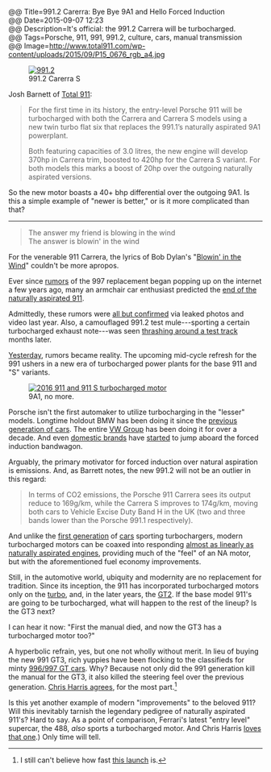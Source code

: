 @@ Title=991.2 Carerra: Bye Bye 9A1 and Hello Forced Induction  
@@ Date=2015-09-07 12:23  
@@ Description=It's official: the 991.2 Carrera will be turbocharged.   
@@ Tags=Porsche, 911, 991, 991.2, culture, cars, manual transmission  
@@ Image=http://www.total911.com/wp-content/uploads/2015/09/P15_0676_rgb_a4.jpg  

<figure>
	<a class="nohover" href="http://www.total911.com/wp-content/uploads/2015/09/1800x1200xP15_0731_a4_rgb.jpg.pagespeed.ic.5nvRLkfZGK.jpg">
		<img src="http://www.total911.com/wp-content/uploads/2015/09/1800x1200xP15_0731_a4_rgb.jpg.pagespeed.ic.5nvRLkfZGK.jpg" alt="991.2">
	</a>
	<figcaption>991.2 Carerra S</figcaption>
</figure>

Josh Barnett of [Total 911][total911]:
>For the first time in its history, the entry-level Porsche 911 will be turbocharged with both the Carrera and Carrera S models using a new twin turbo flat six that replaces the 991.1’s naturally aspirated 9A1 powerplant.
>
>Both featuring capacities of 3.0 litres, the new engine will develop 370hp in Carrera trim, boosted to 420hp for the Carrera S variant. For both models this marks a boost of 20hp over the outgoing naturally aspirated versions.

So the new motor boasts a 40+ bhp differential over the outgoing 9A1. Is this a simple example of "newer is better," or is it more complicated than that?

***

>The answer my friend is blowing in the wind  
>The answer is blowin' in the wind

For the venerable 911 Carrera, the lyrics of Bob Dylan's "[Blowin' in the Wind][wikipedia]" couldn't be more apropos.

Ever since [rumors][autoblog] of the 997 replacement began popping up on the internet a few years ago, many an armchair car enthusiast predicted the [end of the naturally aspirated 911][rennlist].

Admittedly, these rumors were [all but confirmed][total912] via leaked photos and video  last year. Also, a camouflaged 991.2 test mule---sporting a certain turbocharged exhaust note---was seen [thrashing around a test track][total913] months later.

[Yesterday][jalopnik], rumors became reality. The upcoming mid-cycle refresh for the 991 ushers in a new era of turbocharged power plants for the base 911 and "S" variants.

<figure>
	<a class="nohover" href="http://www.total911.com/wp-content/uploads/2015/09/P15_0676_rgb_a4.jpg">
		<img src="http://www.total911.com/wp-content/uploads/2015/09/P15_0676_rgb_a4.jpg" alt="2016 911 and 911 S turbocharged motor">
	</a>
	<figcaption>9A1, no more.</figcaption>
</figure>

Porsche isn't the first automaker to utilize turbocharging in the "lesser" models. Longtime holdout BMW has been doing it since the [previous generation of cars][caranddriver]. The entire [VW Group][wikipedia 2] has been doing it for over a decade. And even [domestic brands][caranddriver 2] have [started][gmauthority] to jump aboard the forced induction bandwagon.

Arguably, the primary motivator for forced induction over natural aspiration is emissions. And, as Barrett notes, the new 991.2 will not be an outlier in this regard:
>In terms of CO2 emissions, the Porsche 911 Carrera sees its output reduce to 169g/km, while the Carrera S improves to 174g/km, moving both cars to Vehicle Excise Duty Band H in the UK (two and three bands lower than the Porsche 991.1 respectively).

And unlike the [first generation][youtube] of [cars][youtube 2] sporting turbochargers, modern turbocharged motors can be coaxed into responding [almost as linearly as naturally aspirated engines][youtube 3], providing much of the "feel" of an NA motor, but with the aforementioned fuel economy improvements.

Still, in the automotive world, ubiquity and modernity are no replacement for tradition. Since its inception, the 911 has incorporated turbocharged motors only on the [turbo][wikipedia 3], and, in the later years, the [GT2][wikipedia 4]. If the base model 911's are going to be turbocharged, what will happen to the rest of the lineup? Is the GT3 next?

I can hear it now: "First the manual died, and now the GT3 has a turbocharged motor too?"

A hyperbolic refrain, yes, but one not wholly without merit. In lieu of buying the new 991 GT3, rich yuppies have been flocking to the classifieds for minty [996/997 GT cars][total914]. Why? Because not only did the 991 generation kill the manual for the GT3, it also killed the steering feel over the previous generation. [Chris Harris agrees][youtube 4], for the most part.[^991gt3launch] 

Is this yet another example of modern "improvements" to the beloved 911? Will this inevitably tarnish the legendary pedigree of naturally aspirated 911's? Hard to say. As a point of comparison, Ferrari's latest "entry level" supercar, the 488, *also* sports a turbocharged motor. And Chris Harris [loves that one][youtube 5].) Only time will tell.

[^991gt3launch]: I still can't believe how fast [this launch][youtube 6] is.

[autoblog]: http://www.autoblog.com/2010/12/28/rumormill-more-details-on-2012-porsche-911-991/
[caranddriver]: http://www.caranddriver.com/reviews/2007-bmw-335i-coupe-road-test
[caranddriver 2]: http://www.caranddriver.com/reviews/2015-ford-mustang-23l-ecoboost-first-ride-review
[gmauthority]: http://gmauthority.com/blog/2014/08/turbocharged-four-cylinder-2016-camaro-may-be-back-on-track/
[jalopnik]: http://jalopnik.com/this-is-the-new-porsche-911-and-its-turbo-only-1729081308
[rennlist]: http://rennlist.com/forums/991-gt3/839305-all-991-2-s-will-be-turbos-except-991-2-gt3.html
[total911]: http://www.total911.com/official-new-turbocharged-2016-porsche-911-carrera-unveiled/
[total912]: http://www.total911.com/say-hello-to-the-turbocharged-porsche-992/
[total913]: http://www.total911.com/exclusive-porsche-991-2-carrera-spotted-without-camouflage/
[total914]: http://www.total911.com/sales-debate-will-porsche-996-gt3-values-overtake-997s/
[wikipedia]: https://en.wikipedia.org/wiki/Blowin%27_in_the_Wind
[wikipedia 2]: https://en.wikipedia.org/wiki/Volkswagen_Group
[wikipedia 3]: https://en.wikipedia.org/wiki/Porsche_930
[wikipedia 4]: https://en.wikipedia.org/wiki/Porsche_911_GT2
[youtube]: https://www.youtube.com/watch?v=Q9YcfnsZRhM
[youtube 2]: https://www.youtube.com/watch?v=3MDTcXGsjuo
[youtube 3]: https://www.youtube.com/watch?v=KnuNv77rB0Q
[youtube 4]: https://www.youtube.com/watch?v=KVdme4ISq8Y&feature=youtu.be&t=7m39s
[youtube 5]: https://www.youtube.com/watch?v=qlvMRTQ6-X0
[youtube 6]: https://www.youtube.com/watch?v=KVdme4ISq8Y&feature=youtu.be&t=3m39s